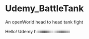 # Udemy_BattleTank
An openWorld head to head tank fight

Hello!
Udemy
hiiiiiiiiiiiiiiiiiiiiiiiiiiiiiiii
